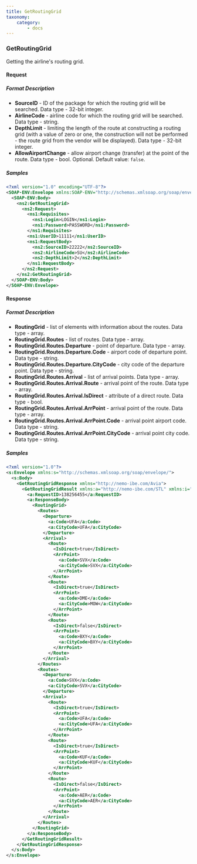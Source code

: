 ```yaml
---
title: GetRoutingGrid
taxonomy:
    category:
        - docs
---
```


### GetRoutingGrid

Getting the airline's routing grid.

#### Request

##### Format Description

-   **SourceID** - ID of the package for which the routing grid will be searched. Data type - 32-bit integer.
-   **AirlineCode** - airline code for which the routing grid will be searched. Data type - string.
-   **DepthLimit** - limiting the length of the route at constructing a routing grid (with a value of zero or one, the construction will not be performed - the route grid from the vendor will be displayed). Data type - 32-bit integer.
-   **AllowAirportChange** - allow airport change (transfer) at the point of the route. Data type - bool. Optional. Default value: <code>false</code>.

##### Samples

```xml
<?xml version="1.0" encoding="UTF-8"?>
<SOAP-ENV:Envelope xmlns:SOAP-ENV="http://schemas.xmlsoap.org/soap/envelope/" xmlns:ns1="http://nemo-ibe.com/STL" xmlns:ns2="http://nemo-ibe.com/Avia">
  <SOAP-ENV:Body>
    <ns2:GetRoutingGrid>
      <ns2:Request>
        <ns1:Requisites>
          <ns1:Login>LOGIN</ns1:Login>
          <ns1:Password>PASSWORD</ns1:Password>
        </ns1:Requisites>
        <ns1:UserID>11111</ns1:UserID>
        <ns1:RequestBody>
          <ns2:SourceID>22222</ns2:SourceID>
          <ns2:AirlineCode>SU</ns2:AirlineCode>
          <ns2:DepthLimit>2</ns2:DepthLimit>
        </ns1:RequestBody>
      </ns2:Request>
    </ns2:GetRoutingGrid>
  </SOAP-ENV:Body>
</SOAP-ENV:Envelope>
```

#### Response

##### Format Description


-   **RoutingGrid** - list of elements with information about the routes. Data type - array.
-   **RoutingGrid.Routes** - list of routes. Data type - array.
-   **RoutingGrid.Routes.Departure** - point of departure. Data type - array.
-   **RoutingGrid.Routes.Departure.Code** - airport code of departure point. Data type - string.
-   **RoutingGrid.Routes.Departure.CityCode** - city code of the departure point. Data type - string.
-   **RoutingGrid.Routes.Arrival** - list of arrival points. Data type - array.
-   **RoutingGrid.Routes.Arrival.Route** - arrival point of the route. Data type - array.
-   **RoutingGrid.Routes.Arrival.IsDirect** - attribute of a direct route. Data type - bool.
-   **RoutingGrid.Routes.Arrival.ArrPoint** - arrival point of the route. Data type - array.
-   **RoutingGrid.Routes.Arrival.ArrPoint.Code** - arrival point airport code. Data type - string.
-   **RoutingGrid.Routes.Arrival.ArrPoint.CityCode** - arrival point city code. Data type - string.

##### Samples
```xml
<?xml version="1.0"?>
<s:Envelope xmlns:s="http://schemas.xmlsoap.org/soap/envelope/">
  <s:Body>
    <GetRoutingGridResponse xmlns="http://nemo-ibe.com/Avia">
      <GetRoutingGridResult xmlns:a="http://nemo-ibe.com/STL" xmlns:i="http://www.w3.org/2001/XMLSchema-instance">
        <a:RequestID>138256455</a:RequestID>
        <a:ResponseBody>
          <RoutingGrid>
            <Routes>
              <Departure>
                <a:Code>UFA</a:Code>
                <a:CityCode>UFA</a:CityCode>
              </Departure>
              <Arrival>
                <Route>
                  <IsDirect>true</IsDirect>
                  <ArrPoint>
                    <a:Code>SVX</a:Code>
                    <a:CityCode>SVX</a:CityCode>
                  </ArrPoint>
                </Route>
                <Route>
                  <IsDirect>true</IsDirect>
                  <ArrPoint>
                    <a:Code>DME</a:Code>
                    <a:CityCode>MOW</a:CityCode>
                  </ArrPoint>
                </Route>
                <Route>
                  <IsDirect>false</IsDirect>
                  <ArrPoint>
                    <a:Code>BXY</a:Code>
                    <a:CityCode>BXY</a:CityCode>
                  </ArrPoint>
                </Route>
              </Arrival>
            </Routes>
            <Routes>
              <Departure>
                <a:Code>SVX</a:Code>
                <a:CityCode>SVX</a:CityCode>
              </Departure>
              <Arrival>
                <Route>
                  <IsDirect>true</IsDirect>
                  <ArrPoint>
                    <a:Code>UFA</a:Code>
                    <a:CityCode>UFA</a:CityCode>
                  </ArrPoint>
                </Route>
                <Route>
                  <IsDirect>true</IsDirect>
                  <ArrPoint>
                    <a:Code>KUF</a:Code>
                    <a:CityCode>KUF</a:CityCode>
                  </ArrPoint>
                </Route>
                <Route>
                  <IsDirect>false</IsDirect>
                  <ArrPoint>
                    <a:Code>AER</a:Code>
                    <a:CityCode>AER</a:CityCode>
                  </ArrPoint>
                </Route>
              </Arrival>
            </Routes>
          </RoutingGrid>
        </a:ResponseBody>
      </GetRoutingGridResult>
    </GetRoutingGridResponse>
  </s:Body>
</s:Envelope>
```
    